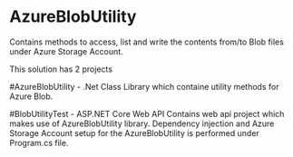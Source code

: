 # AzureBlobUtility
Contains methods to access, list and write the contents from/to Blob files under Azure Storage Account.

This solution has 2 projects

#AzureBlobUtility - .Net Class Library which containe utility methods for Azure Blob.

#BlobUtilityTest - ASP.NET Core Web API Contains web api project which makes use of AzureBlobUtility library. Dependency injection and Azure Storage Account setup for the AzureBlobUtility is performed under Program.cs file.
